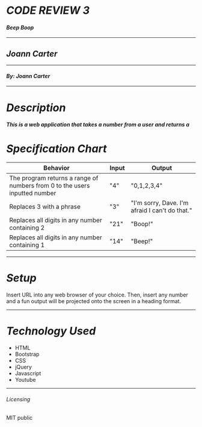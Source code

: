  # _CODE REVIEW 3_
 #### _Beep Boop_
 ****************
 ## _Joann Carter_
 ****************
 #### _By: Joann Carter_
 ***************
 # _Description_
 ##### This is a web application that takes a number from a user and returns a
 #  _Specification Chart_
 | Behavior  | Input  | Output  |
 |--------------|-----------|-----------|
 |The program returns a range of numbers from 0 to the users inputted number |  "4"  |  "0,1,2,3,4" |
 |Replaces 3 with a phrase| "3" | "I'm sorry, Dave. I'm afraid I can't do that." |
 | Replaces all digits in any number containing 2|"21" | "Boop!"|
 | Replaces all digits in any number containing 1|"14" | "Beep!"|

 ******************
 # _Setup_
 Insert URL into any web browser of your choice. Then, insert any number and a fun output will be projected onto the screen in a heading format.
 *******************
 # _Technology Used_
 * HTML
 * Bootstrap
 * CSS
 * jQuery
 * Javascript
 * Youtube
 *******
 ###### _Licensing_
 MIT public
